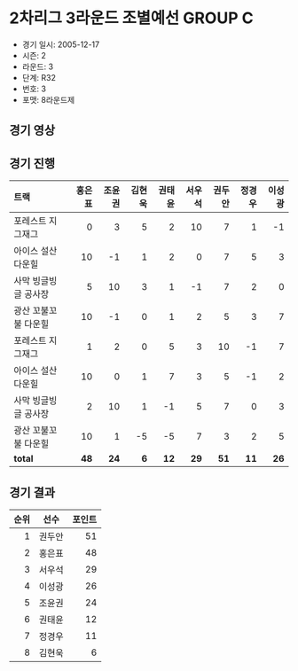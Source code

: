 # 2차리그 3라운드 조별예선 GROUP C

- 경기 일시: 2005-12-17
- 시즌: 2
- 라운드: 3
- 단계: R32
- 번호: 3
- 포맷: 8라운드제





## 경기 영상
## 경기 진행

| 트랙 | 홍은표 | 조윤권 | 김현욱 | 권태윤 | 서우석 | 권두안 | 정경우 | 이성광 |
|:---|---:|---:|---:|---:|---:|---:|---:|---:|
| 포레스트 지그재그 | 0 | 3 | 5 | 2 | 10 | 7 | 1 | -1 |
| 아이스 설산 다운힐 | 10 | -1 | 1 | 2 | 0 | 7 | 5 | 3 |
| 사막 빙글빙글 공사장 | 5 | 10 | 3 | 1 | -1 | 7 | 2 | 0 |
| 광산 꼬불꼬불 다운힐 | 10 | -1 | 0 | 1 | 2 | 5 | 3 | 7 |
| 포레스트 지그재그 | 1 | 2 | 0 | 5 | 3 | 10 | -1 | 7 |
| 아이스 설산 다운힐 | 10 | 0 | 1 | 7 | 3 | 5 | -1 | 2 |
| 사막 빙글빙글 공사장 | 2 | 10 | 1 | -1 | 5 | 7 | 0 | 3 |
| 광산 꼬불꼬불 다운힐 | 10 | 1 | -5 | -5 | 7 | 3 | 2 | 5 |
| __total__ | __48__ | __24__ | __6__ | __12__ | __29__ | __51__ | __11__ | __26__ |




## 경기 결과

| 순위 | 선수 | 포인트 |
|---:|:---:|---:|
| 1 | 권두안 | 51 |
| 2 | 홍은표 | 48 |
| 3 | 서우석 | 29 |
| 4 | 이성광 | 26 |
| 5 | 조윤권 | 24 |
| 6 | 권태윤 | 12 |
| 7 | 정경우 | 11 |
| 8 | 김현욱 | 6 |

